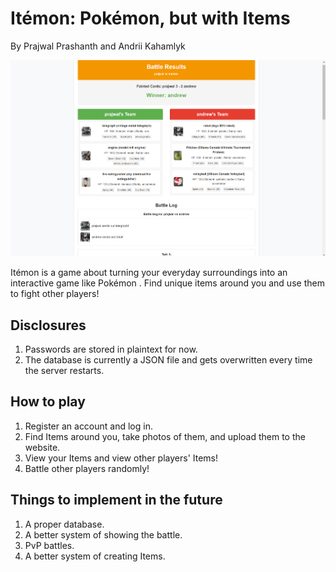 # Itémon: Pokémon, but with Items

By Prajwal Prashanth and Andrii Kahamlyk

![Itémon](/image.png)

Itémon is a game about turning your everyday surroundings into an interactive game like Pokémon . Find unique items around you and use them to fight other players!

## Disclosures

1. Passwords are stored in plaintext for now.
2. The database is currently a JSON file and gets overwritten every time the server restarts.

## How to play

1. Register an account and log in.
2. Find Items around you, take photos of them, and upload them to the website.
3. View your Items and view other players' Items!
4. Battle other players randomly!

## Things to implement in the future

1. A proper database.
2. A better system of showing the battle.
3. PvP battles.
4. A better system of creating Items.
